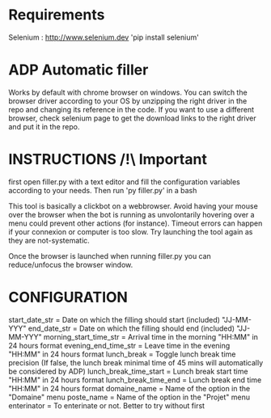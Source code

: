 # Requirements
Selenium : http://www.selenium.dev
'pip install selenium'
# ADP Automatic filler
Works by default with chrome browser on windows. You can switch the browser driver according to your OS 
by unzipping the right driver in the repo and changing its reference in the code. 
If you want to use a different browser, check selenium page to get the download links to the right driver
and put it in the repo.


# INSTRUCTIONS /!\ Important

first open filler.py with a text editor and fill the configuration variables according to your needs.
Then run 'py filler.py' in a bash

This tool is basically a clickbot on a webbrowser. Avoid having your mouse over the browser when the bot is running
as unvolontarily hovering over a menu could prevent other actions (for instance). Timeout errors can happen if your connexion
or computer is too slow. Try launching the tool again as they are not-systematic.

Once the browser is launched when running filler.py you can reduce/unfocus the browser window.


# CONFIGURATION

start_date_str =            Date on which the filling should start (included) "JJ-MM-YYY"
end_date_str =              Date on which the filling should end (included) "JJ-MM-YYY"
morning_start_time_str =    Arrival time in the morning "HH:MM" in 24 hours format
evening_end_time_str =      Leave time in the evening "HH:MM" in 24 hours format
lunch_break =               Toggle lunch break time precision (If false, the lunch break minimal time of 45 mins will automatically be considered by ADP)
lunch_break_time_start =    Lunch break start time "HH:MM" in 24 hours format
lunch_break_time_end =      Lunch break end time "HH:MM" in 24 hours format
domaine_name =              Name of the option in the "Domaine" menu
poste_name =                Name of the option in the "Projet" menu
enterinator =               To enterinate or not. Better to try without first